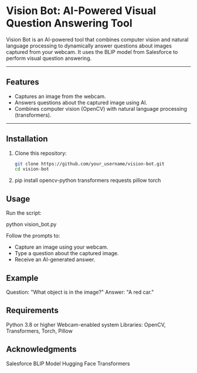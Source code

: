 # Vision Bot: AI-Powered Visual Question Answering Tool

Vision Bot is an AI-powered tool that combines computer vision and natural language processing to dynamically answer questions about images captured from your webcam. It uses the BLIP model from Salesforce to perform visual question answering.

---

## Features
- Captures an image from the webcam.
- Answers questions about the captured image using AI.
- Combines computer vision (OpenCV) with natural language processing (transformers).

---

## Installation

1. Clone this repository:
   ```bash
   git clone https://github.com/your_username/vision-bot.git
   cd vision-bot

2. pip install opencv-python transformers requests pillow torch

## Usage

Run the script:

python vision_bot.py

Follow the prompts to:
- Capture an image using your webcam.
- Type a question about the captured image.
- Receive an AI-generated answer.

## Example

Question: "What object is in the image?"
Answer: "A red car."


## Requirements
Python 3.8 or higher
Webcam-enabled system
Libraries: OpenCV, Transformers, Torch, Pillow


## Acknowledgments
Salesforce BLIP Model
Hugging Face Transformers

